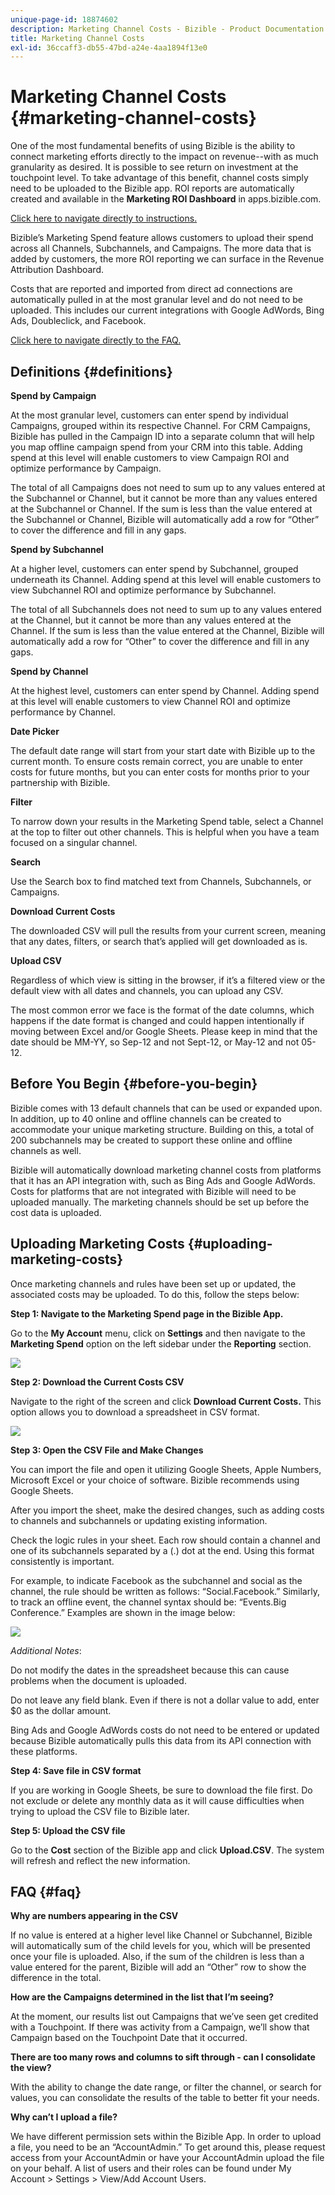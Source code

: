 ```yaml
---
unique-page-id: 18874602
description: Marketing Channel Costs - Bizible - Product Documentation
title: Marketing Channel Costs
exl-id: 36ccaff3-db55-47bd-a24e-4aa1894f13e0
---
```

# Marketing Channel Costs {#marketing-channel-costs}

One of the most fundamental benefits of using Bizible is the ability to connect marketing efforts directly to the impact on revenue--with as much granularity as desired. It is possible to see return on investment at the touchpoint level. To take advantage of this benefit, channel costs simply need to be uploaded to the Bizible app. ROI reports are automatically created and available in the **Marketing ROI Dashboard** in apps.bizible.com.

[Click here to navigate directly to instructions.](/help/marketing-spend/spend-management/marketing-channel-costs.md#uploading-marketing-costs)

Bizible’s Marketing Spend feature allows customers to upload their spend across all Channels, Subchannels, and Campaigns. The more data that is added by customers, the more ROI reporting we can surface in the Revenue Attribution Dashboard.

Costs that are reported and imported from direct ad connections are automatically pulled in at the most granular level and do not need to be uploaded. This includes our current integrations with Google AdWords, Bing Ads, Doubleclick, and Facebook.

[Click here to navigate directly to the FAQ.](/help/marketing-spend/spend-management/marketing-channel-costs.md#faq)

## Definitions {#definitions}

**Spend by Campaign**

At the most granular level, customers can enter spend by individual Campaigns, grouped within its respective Channel. For CRM Campaigns, Bizible has pulled in the Campaign ID into a separate column that will help you map offline campaign spend from your CRM into this table. Adding spend at this level will enable customers to view Campaign ROI and optimize performance by Campaign.

The total of all Campaigns does not need to sum up to any values entered at the Subchannel or Channel, but it cannot be more than any values entered at the Subchannel or Channel. If the sum is less than the value entered at the Subchannel or Channel, Bizible will automatically add a row for “Other” to cover the difference and fill in any gaps.

**Spend by Subchannel**

At a higher level, customers can enter spend by Subchannel, grouped underneath its Channel. Adding spend at this level will enable customers to view Subchannel ROI and optimize performance by Subchannel.

The total of all Subchannels does not need to sum up to any values entered at the Channel, but it cannot be more than any values entered at the Channel. If the sum is less than the value entered at the Channel, Bizible will automatically add a row for “Other” to cover the difference and fill in any gaps.

**Spend by Channel**

At the highest level, customers can enter spend by Channel. Adding spend at this level will enable customers to view Channel ROI and optimize performance by Channel.

**Date Picker**

The default date range will start from your start date with Bizible up to the current month. To ensure costs remain correct, you are unable to enter costs for future months, but you can enter costs for months prior to your partnership with Bizible.

**Filter**

To narrow down your results in the Marketing Spend table, select a Channel at the top to filter out other channels. This is helpful when you have a team focused on a singular channel.

**Search**

Use the Search box to find matched text from Channels, Subchannels, or Campaigns.

**Download Current Costs**

The downloaded CSV will pull the results from your current screen, meaning that any dates, filters, or search that’s applied will get downloaded as is.

**Upload CSV**

Regardless of which view is sitting in the browser, if it’s a filtered view or the default view with all dates and channels, you can upload any CSV.

The most common error we face is the format of the date columns, which happens if the date format is changed and could happen intentionally if moving between Excel and/or Google Sheets. Please keep in mind that the date should be MM-YY, so Sep-12 and not Sept-12, or May-12 and not 05-12.

## Before You Begin {#before-you-begin}

Bizible comes with 13 default channels that can be used or expanded upon. In addition, up to 40 online and offline channels can be created to accommodate your unique marketing structure. Building on this, a total of 200 subchannels may be created to support these online and offline channels as well.

Bizible will automatically download marketing channel costs from platforms that it has an API integration with, such as Bing Ads and Google AdWords. Costs for platforms that are not integrated with Bizible will need to be uploaded manually. The marketing channels should be set up before the cost data is uploaded.

## Uploading Marketing Costs {#uploading-marketing-costs}

Once marketing channels and rules have been set up or updated, the associated costs may be uploaded. To do this, follow the steps below:

**Step 1: Navigate to the Marketing Spend page in the Bizible App.**

Go to the **My Account** menu, click on **Settings** and then navigate to the **Marketing Spend** option on the left sidebar under the **Reporting** section.

![](assets/1.png)

**Step 2: Download the Current Costs CSV**

Navigate to the right of the screen and click **Download Current Costs.** This option allows you to download a spreadsheet in CSV format.

![](assets/2.png)

**Step 3: Open the CSV File and Make Changes**

You can import the file and open it utilizing Google Sheets, Apple Numbers, Microsoft Excel or your choice of software. Bizible recommends using Google Sheets.

After you import the sheet, make the desired changes, such as adding costs to channels and subchannels or updating existing information.

Check the logic rules in your sheet. Each row should contain a channel and one of its subchannels separated by a (.) dot at the end. Using this format consistently is important.

For example, to indicate Facebook as the subchannel and social as the channel, the rule should be written as follows: “Social.Facebook.” Similarly, to track an offline event, the channel syntax should be: “Events.Big Conference.” Examples are shown in the image below:

![](assets/3.png)  

_Additional Notes_:

Do not modify the dates in the spreadsheet because this can cause problems when the document is uploaded.

Do not leave any field blank. Even if there is not a dollar value to add, enter $0 as the dollar amount.

Bing Ads and Google AdWords costs do not need to be entered or updated because Bizible automatically pulls this data from its API connection with these platforms.

**Step 4: Save file in CSV format**

If you are working in Google Sheets, be sure to download the file first. Do not exclude or delete any monthly data as it will cause difficulties when trying to upload the CSV file to Bizible later.

**Step 5: Upload the CSV file**

Go to the **Cost** section of the Bizible app and click **Upload.CSV**. The system will refresh and reflect the new information.

## FAQ {#faq}

**Why are numbers appearing in the CSV**

If no value is entered at a higher level like Channel or Subchannel, Bizible will automatically sum of the child levels for you, which will be presented once your file is uploaded. Also, if the sum of the children is less than a value entered for the parent, Bizible will add an “Other” row to show the difference in the total.

**How are the Campaigns determined in the list that I’m seeing?**

At the moment, our results list out Campaigns that we’ve seen get credited with a Touchpoint. If there was activity from a Campaign, we’ll show that Campaign based on the Touchpoint Date that it occurred.

**There are too many rows and columns to sift through - can I consolidate the view?**

With the ability to change the date range, or filter the channel, or search for values, you can consolidate the results of the table to better fit your needs.

**Why can’t I upload a file?**

We have different permission sets within the Bizible App. In order to upload a file, you need to be an “AccountAdmin.” To get around this, please request access from your AccountAdmin or have your AccountAdmin upload the file on your behalf. A list of users and their roles can be found under My Account > Settings > View/Add Account Users.
